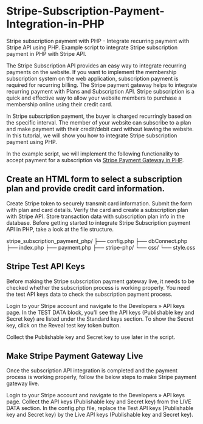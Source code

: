 # Stripe-Subscription-Payment-Integration-in-PHP
Stripe subscription payment with PHP - Integrate recurring payment with Stripe API using PHP. Example script to integrate Stripe subscription payment in PHP with Stripe API.

The Stripe Subscription API provides an easy way to integrate recurring payments on the website. If you want to implement the membership subscription system on the web application, subscription payment is required for recurring billing. The Stripe payment gateway helps to integrate recurring payment with Plans and Subscription API. Stripe subscription is a quick and effective way to allow your website members to purchase a membership online using their credit card.

In Stripe subscription payment, the buyer is charged recurringly based on the specific interval. The member of your website can subscribe to a plan and make payment with their credit/debit card without leaving the website. In this tutorial, we will show you how to integrate Stripe subscription payment using PHP.

In the example script, we will implement the following functionality to accept payment for a subscription via [Stripe Payment Gateway in PHP](https://www.pakainfo.com/stripe-payment-gateway-integration-in-php-with-demo-examples/).

## Create an HTML form to select a subscription plan and provide credit card information.

Create Stripe token to securely transmit card information.
Submit the form with plan and card details.
Verify the card and create a subscription plan with Stripe API.
Store transaction data with subscription plan info in the database.
Before getting started to integrate Stripe Subscription payment API in PHP, take a look at the file structure.

stripe_subscription_payment_php/
├── config.php
├── dbConnect.php
├── index.php
├── payment.php
├── stripe-php/
└── css/
    └── style.css
    
## Stripe Test API Keys

Before making the Stripe subscription payment gateway live, it needs to be checked whether the subscription process is working properly. You need the test API keys data to check the subscription payment process.

Login to your Stripe account and navigate to the Developers » API keys page.
In the TEST DATA block, you’ll see the API keys (Publishable key and Secret key) are listed under the Standard keys section. To show the Secret key, click on the Reveal test key token button.    

Collect the Publishable key and Secret key to use later in the script.

## Make Stripe Payment Gateway Live

Once the subscription API integration is completed and the payment process is working properly, follow the below steps to make Stripe payment gateway live.

Login to your Stripe account and navigate to the Developers » API keys page.
Collect the API keys (Publishable key and Secret key) from the LIVE DATA section.
In the config.php file, replace the Test API keys (Publishable key and Secret key) by the Live API keys (Publishable key and Secret key).
